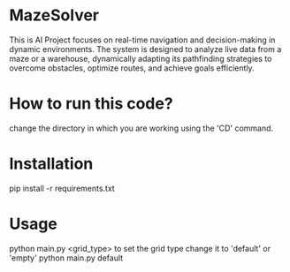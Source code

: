 # MazeSolver
This is AI Project focuses on real-time navigation and decision-making in dynamic environments. The system is designed to analyze live data from a maze or a warehouse, dynamically adapting its pathfinding strategies to overcome obstacles, optimize routes, and achieve goals efficiently. 

# How to run this code?
change the directory in which you are working using the 'CD' command.

# Installation
pip install -r requirements.txt

# Usage
python main.py <grid_type>
to set the grid type change it to 'default' or 'empty'
python main.py default
